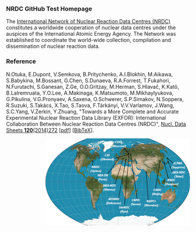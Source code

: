 <h3>
NRDC GitHub Test Homepage
</h3>

<p>
The <a href="https://nds.iaea.org/nrdc/">International Network of Nuclear Reaction Data Centres (NRDC)</a> constitutes a worldwide cooperation of nuclear data centres under the auspices of the International Atomic Energy Agency. The Network was established to coordinate the world-wide collection, compilation and dissemination of nuclear reaction data.
</p>

<h3>
Reference
</h3>
<p>
N.Otuka, E.Dupont, V.Semkova, B.Pritychenko, A.I.Blokhin, M.Aikawa, S.Babykina, M.Bossant, G.Chen, S.Dunaeva, R.A.Forrest, T.Fukahori, N.Furutachi, S.Ganesan, Z.Ge, O.O.Gritzay, M.Herman, S.Hlava&#269;, K.Kat&#333;, B.Lalremruata, Y.O.Lee, A.Makinaga, K.Matsumoto, M.Mikhaylyukova, G.Pikulina, V.G.Pronyaev, A.Saxena, O.Schwerer, S.P.Simakov, N.Soppera, R.Suzuki, S.Tak&#225;cs, X.Tao, S.Taova, F.T&#225;rk&#225;nyi, V.V.Varlamov, J.Wang, S.C.Yang, V.Zerkin, Y.Zhuang,
"Towards a More Complete and Accurate Experimental Nuclear Reaction Data Library (EXFOR): International Collaboration Between Nuclear Reaction
 Data Centres (NRDC)",
 <a href="http://dx.doi.org/10.1016/j.nds.2014.07.065" target="_new">Nucl. Data Sheets <b>120</b>(2014)272</a>
[<a href="https://arxiv.org/pdf/2002.07114.pdf" target="_new">pdf</a>]
[<a href="https://nds.iaea.org/nrdc/about/citation-exfor.txt" target="_new">BibTeX</a>].
</p>
<img src="./images/nrdc_small.png" class="imgL1" usemap="#nrdc_map" alt="nrdc map" align="right"/> 
